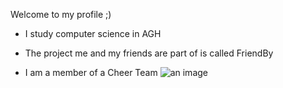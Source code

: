 Welcome to my profile ;)
-  I study computer science in AGH
* The project me and my friends are part of is called FriendBy
+ I am a member of a Cheer Team
![an image]()

